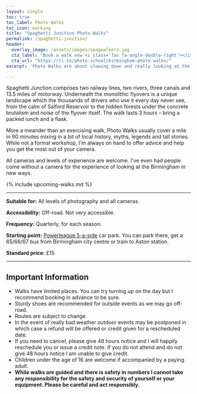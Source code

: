 ```yaml
---
layout: single
toc: true
toc_label: Photo Walks
toc_icon: walking
title: "Spaghetti Junction Photo Walks"
permalink: /spaghetti-junction/
header:
  overlay_image: /assets/images/spagwalkers.jpg
  cta_label: "Book a walk now <i class='fas fa-angle-double-right'></i>"
  cta_url: "https://ti.to/photo-school/birmingham-photo-walks/"
excerpt: 'Photo Walks are about slowing down and really looking at the details of the city while learning from being in a group.'

---
```


Spaghetti Junction comprises two railway lines, two rivers, three canals and 13.5 miles of motorway. Underneath the monolithic flyovers is a unique landscape which the thousands of drivers who use it every day never see, from the calm of Salford Reservoir to the hidden forests under the concrete brutalism and noise of the flyover itself. The walk lasts 3 hours – bring a packed lunch and a flask. 

More a meander than an exercising walk, Photo Walks usually cover a mile in 90 minutes mixing in a bit of local history, myths, legends and tall stories. While not a formal workshop, I'm always on hand to offer advice and help you get the most out of your camera.

All cameras and levels of experience are welcome. I've even had people come without a camera for the experience of looking at the Birmingham in new ways.

{% include upcoming-walks.md %}

* * * 


**Suitable for:** All levels of photography and all cameras.

**Accessibility:** Off-road. Not very accessible.

**Frequency:** Quarterly, for each season.

**Starting point:** [Powerleague 5-a-side](http://www.powerleague.co.uk/5-a-side/midlands/birmingham) car park. You can park there, get a 65/66/67 bus from Birmingham city centre or train to Aston station.

**Standard price:** £15


***

## Important Information

* Walks have limited places. You can try turning up on the day but I recommend booking in advance to be sure.
* Sturdy shoes are recommended for outside events as we may go off-road.
* Routes are subject to change.
* In the event of really bad weather outdoor events may be postponed in which case a refund will be offered or credit given for a rescheduled date.
* If you need to cancel, please give 48 hours notice and I will happily reschedule you or issue a credit note. If you do not attend and do not give 48 hours notice I am unable to give credit.
* Children under the age of 16 are welcome if accompanied by a paying adult.
* **While walks are guided and there is safety in numbers I cannot take any responsibility for the safety and security of yourself or your equipment. Please be careful and act responsibly.**